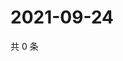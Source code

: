 # 2021-09-24

共 0 条

<!-- BEGIN WEIBO -->
<!-- 最后更新时间 Fri Sep 24 2021 11:14:58 GMT+0800 (China Standard Time) -->

<!-- END WEIBO -->
